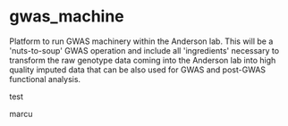 # gwas_machine
Platform to run GWAS machinery within the Anderson lab. This will be a 'nuts-to-soup' GWAS operation and include all 'ingredients' necessary to transform the raw genotype data coming into the Anderson lab into high quality imputed data that can be also used for GWAS and post-GWAS functional analysis.


test 

marcu
